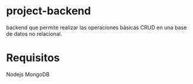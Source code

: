 # project-backend
backend que permite realizar las operaciones básicas CRUD en una base de datos no relacional.

# Requisitos
Nodejs
MongoDB

